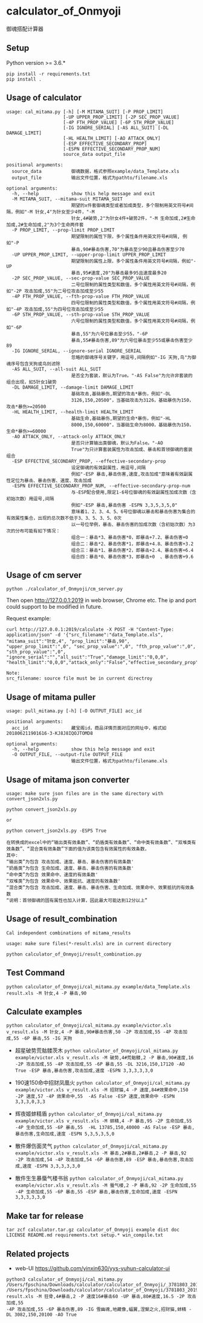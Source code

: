 # calculator\_of\_Onmyoji

御魂搭配计算器

## Setup

Python version >= 3.6.*

```
pip install -r requirements.txt
pip install .
```


## Usage of calculator

```
usage: cal_mitama.py [-h] [-M MITAMA_SUIT] [-P PROP_LIMIT]
                     [-UP UPPER_PROP_LIMIT] [-2P SEC_PROP_VALUE]
                     [-4P FTH_PROP_VALUE] [-6P STH_PROP_VALUE]
                     [-IG IGNORE_SERIAL] [-AS ALL_SUIT] [-DL DAMAGE_LIMIT]
                     [-HL HEALTH_LIMIT] [-AO ATTACK_ONLY]
                     [-ESP EFFECTIVE_SECONDARY_PROP]
                     [-ESPN EFFECTIVE_SECONDARY_PROP_NUM]
                     source_data output_file

positional arguments:
  source_data           御魂数据，格式参照example/data_Template.xls
  output_file           输出文件位置，格式为pathto/filename.xls

optional arguments:
  -h, --help            show this help message and exit
  -M MITAMA_SUIT, --mitama-suit MITAMA_SUIT
                        期望的x件套御魂类型或者加成类型，多个限制用英文符号#间隔，例如"-M 针女,4"为针女至少4件，"-M
                        针女,4#破势,2"为针女4件+破势2件，"-M 生命加成,2#生命加成,2#生命加成,2"为3个生命两件套
  -P PROP_LIMIT, --prop-limit PROP_LIMIT
                        期望限制的属性下限，多个属性条件用英文符号#间隔, 例如"-P
                        暴击,90#暴击伤害,70"为暴击至少90且暴击伤害至少70
  -UP UPPER_PROP_LIMIT, --upper-prop-limit UPPER_PROP_LIMIT
                        期望限制的属性上限，多个属性条件用英文符号#间隔，例如"-UP
                        暴击,95#速度,20"为暴击最多95且速度最多20
  -2P SEC_PROP_VALUE, --sec-prop-value SEC_PROP_VALUE
                        二号位限制的属性类型和数值，多个属性用英文符号#间隔，例如"-2P 攻击加成,55"为二号位攻击加成至少55
  -4P FTH_PROP_VALUE, --fth-prop-value FTH_PROP_VALUE
                        四号位限制的属性类型和数值，多个属性用英文符号#间隔，例如"-4P 攻击加成,55"为四号位攻击加成至少55
  -6P STH_PROP_VALUE, --sth-prop-value STH_PROP_VALUE
                        六号位限制的属性类型和数值，多个属性用英文符号#间隔，例如"-6P
                        暴击,55"为六号位暴击至少55，"-6P
                        暴击,55#暴击伤害,89"为六号位暴击至少55或暴击伤害至少89
  -IG IGNORE_SERIAL, --ignore-serial IGNORE_SERIAL
                        忽略的御魂序号关键字，用逗号,间隔例如"-IG 天狗,鸟"为御魂序号包含天狗或鸟则滤除
  -AS ALL_SUIT, --all-suit ALL_SUIT
                        是否全为套装，默认为True。"-AS False"为允许非套装的组合出现，如5针女1破势
  -DL DAMAGE_LIMIT, --damage-limit DAMAGE_LIMIT
                        基础攻击,基础暴伤,期望的攻击*暴伤，例如"-DL
                        3126,150,20500"，当基础攻击为3126，基础暴伤为150，攻击*暴伤>=20500
  -HL HEALTH_LIMIT, --health-limit HEALTH_LIMIT
                        基础生命,基础暴伤,期望的生命*暴伤，例如"-HL
                        8000,150,60000"，当基础生命为8000，基础暴伤为150，生命*暴伤>=60000
  -AO ATTACK_ONLY, --attack-only ATTACK_ONLY
                        是否只计算输出类御魂，默认为False。"-AO
                        True"为只计算套装属性为攻击加成、暴击和首领御魂的套装组合
  -ESP EFFECTIVE_SECONDARY_PROP, --effective-secondary-prop 
                        设定御魂的有效副属性，用逗号,间隔
                        例如"-ESP 暴击,暴击伤害,速度,攻击加成"意味着有效副属性定位为暴击、暴击伤害、速度、攻击加成
  -ESPN EFFECTIVE_SECONDARY_PROP_NUM, --effective-secondary-prop-num 
                        与-ESP配合使用,限定1-6号位御魂的有效副属性加成次数（含初始次数）用逗号,间隔
                        例如"-ESP 暴击,暴击伤害 -ESPN 3,3,5,3,5,0"
                        意味着1、2、3、4、5、6号位御魂以暴击和暴击伤害为集合的有效属性集合，出现的总次数不低于3、3、5、3、5、0次
                        以一号位举例，暴击、暴击伤害的加成次数（含初始次数）为3次的分布可能有如下情况：
                        组合一：暴击*3、暴击伤害*0，即暴击+7.2、暴击伤害+0
                        组合二：暴击*2、暴击伤害*1，即暴击+4.8、暴击伤害+3.2
                        组合三：暴击*1、暴击伤害*2，即暴击+2.4、暴击伤害+6.4
                        组合四：暴击*0、暴击伤害*3，即暴击+0  、暴击伤害+9.6
```

## Usage of cm server

```
python ./calculator_of_Onmyoji/cm_server.py
```

Then open http://127.0.0.1:2019 in web browser, Chrome etc. The ip and port could support to be modified in future.

Request example:
```
curl http://127.0.0.1:2019/calculate -X POST -H "Content-Type: application/json" -d '{"src_filename":"data_Template.xls", "mitama_suit":"针女,4", "prop_limit":"暴击,90", "upper_prop_limit":",0", "sec_prop_value":",0", "fth_prop_value":",0", "sth_prop_value":",0", "ignore_serial":"","all_suit":"True","damage_limit":"0,0,0", "health_limit":"0,0,0","attack_only":"False","effective_secondary_prop":"","effective_secondary_prop_num":""}'

Note:
src_filename: source file must be in current directroy
```

## Usage of mitama puller

```
usage: pull_mitama.py [-h] [-O OUTPUT_FILE] acc_id

positional arguments:
  acc_id                藏宝阁id，商品详情页面对应的网址中，格式如201806211901616-3-KJ8J8IQOJTOMD8

optional arguments:
  -h, --help            show this help message and exit
  -O OUTPUT_FILE, --output-file OUTPUT_FILE
                        输出文件位置，格式为pathto/filename.xls
```

## Usage of mitama json converter

```
usage: make sure json files are in the same directory with convert_json2xls.py

python convert_json2xls.py

or

python convert_json2xls.py -ESPS True
```

```
在转换成的excel中的“输出类有效条数”、“奶盾类有效条数”、“命中类有效条数”、“双堆类有效条数”、“混合类有效条数”下面的值为该类包含有效属性的有效条数，
其中:
“输出类”为包含 攻击加成、速度、暴击、暴击伤害的有效条数'
“奶盾类”为包含 生命加成、速度、暴击、暴击伤害的有效条数'
“命中类”为包含 效果命中、速度的有效条数'
“双堆类”为包含 效果命中、效果抵抗、速度的有效条数'
“混合类”为包含 攻击加成、速度、暴击、暴击伤害、生命加成、效果命中、效果抵抗的有效条数
“说明：首领御魂的固有属性也加入计算，因此最大可能达到12分以上”
```

## Usage of result\_combination

```
Cal independent combinations of mitama_results

usage: make sure files(*-result.xls) are in current directory

python calculator_of_Onmyoji/result_combination.py
```

## Test Command
```python calculator_of_Onmyoji/cal_mitama.py example/data_Template.xls result.xls -M 针女,4 -P 暴击,90```

## Calculate examples
```python calculator_of_Onmyoji/cal_mitama.py example/victor.xls v_result.xls -M 针女,4 -P 暴击,90#暴击伤害,50 -2P 攻击加成,55 -4P 攻击加成,55 -6P 暴击,55 -IG 天狗```

* 超星破势荒骷髅茨木
```python calculator_of_Onmyoji/cal_mitama.py example/victor.xls v_result.xls -M 破势,4#荒骷髅,2 -P 暴击,90#速度,16 -2P 攻击加成,55 -4P 攻击加成,55 -6P 暴击,55 -DL 3216,150,17120 -AO True -ESP 暴击,暴击伤害,攻击加成,速度 -ESPN 3,3,3,3,3,0```

* 190速150命中招财凤凰火
```python calculator_of_Onmyoji/cal_mitama.py example/victor.xls v_result.xls -M 招财猫,4 -P 速度,84#效果命中,150 -2P 速度,57 -4P 效果命中,55  -AS False -ESP 速度,效果命中 -ESPN 3,3,3,0,3,3```

* 辉夜姬蚌精盾
```python calculator_of_Onmyoji/cal_mitama.py example/victor.xls v_result.xls -M 蚌精,4 -P 暴击,95 -2P 生命加成,55 -4P 生命加成,55 -6P 暴击,55  -HL 13785,150,40000 -AS False -ESP 暴击,暴击伤害,生命加成,速度 -ESPN 5,3,5,3,5,0```

* 散件爆伤面灵气
```python calculator_of_Onmyoji/cal_mitama.py example/victor.xls v_result.xls -M 暴击,2#暴击,2#暴击,2 -P 暴击,92 -2P 攻击加成,54 -4P 攻击加成,54 -6P 暴击伤害,89 -ESP 暴击,暴击伤害,攻击加成,速度 -ESPN 3,3,3,3,3,0```

* 散件生生暴蜃气楼书翁
```python calculator_of_Onmyoji/cal_mitama.py example/victor.xls v_result.xls -M 蜃气楼,2 -P 暴击,92 -2P 生命加成,55 -4P 生命加成,55 -6P 暴击,55 -ESP 暴击,暴击伤害,生命加成,速度 -ESPN 3,3,3,3,3,0```

## Make tar for release
```tar zcf calculator.tar.gz calculator_of_Onmyoji example dist doc LICENSE README.md requirements.txt setup.* win_compile.txt```

## Related projects
* web-UI https://github.com/yinxin630/yys-yuhun-calculator-ui




```
python3 calculator_of_Onmyoji/cal_mitama.py  /Users/fpschina/Downloads/calculator/calculator_of_Onmyoji/_3781803_20190723_1207.json  /Users/fpschina/Downloads/calculator/calculator_of_Onmyoji/3781803_20190723_1207-result.xls -M 狂骨,4#暴击,2 -P 速度16#暴击60 -UP 暴击,80#速度,16.5 -2P 攻击加成,55 
-4P 攻击加成,55 -6P 暴击伤害,89 -IG 雪幽魂,地藏像,蝠翼,涅槃之火,招财猫,蚌精 -DL 3082,150,20100 -AO True

```
